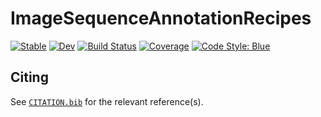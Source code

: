 # ImageSequenceAnnotationRecipes

[![Stable](https://img.shields.io/badge/docs-stable-blue.svg)](https://kunzaatko.github.io/ImageSequenceAnnotationRecipes.jl/stable)
[![Dev](https://img.shields.io/badge/docs-dev-blue.svg)](https://kunzaatko.github.io/ImageSequenceAnnotationRecipes.jl/dev)
[![Build Status](https://github.com/kunzaatko/ImageSequenceAnnotationRecipes.jl/actions/workflows/CI.yml/badge.svg?branch=trunk)](https://github.com/kunzaatko/ImageSequenceAnnotationRecipes.jl/actions/workflows/CI.yml?query=branch%3Atrunk)
[![Coverage](https://coveralls.io/repos/github/kunzaatko/ImageSequenceAnnotationRecipes.jl/badge.svg?branch=trunk)](https://coveralls.io/github/kunzaatko/ImageSequenceAnnotationRecipes.jl?branch=trunk)
[![Code Style: Blue](https://img.shields.io/badge/code%20style-blue-4495d1.svg)](https://github.com/invenia/BlueStyle)

## Citing

See [`CITATION.bib`](CITATION.bib) for the relevant reference(s).
